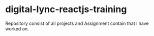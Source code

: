 # digital-lync-reactjs-training
Repository consist of all projects and Assignment contain that i have worked on.
